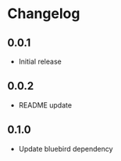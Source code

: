 # Changelog

## 0.0.1

* Initial release

## 0.0.2

* README update

## 0.1.0

* Update bluebird dependency
